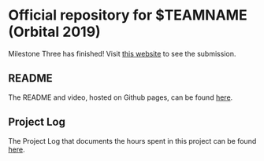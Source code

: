 # Official repository for $TEAMNAME (Orbital 2019)

Milestone Three has finished! Visit [this website](lyskevin.pythonanywhere.com) to see the submission.

## README
The README and video, hosted on Github pages, can be found [here](https://ryanytan.github.io/orb19-teamname/).

## Project Log
The Project Log that documents the hours spent in this project can be found [here](https://docs.google.com/spreadsheets/d/17kEtNaCyYZzXc2UWd6ss4zXTWQ4-QY7XN3ODB6DpEJs/edit?usp=sharing).

